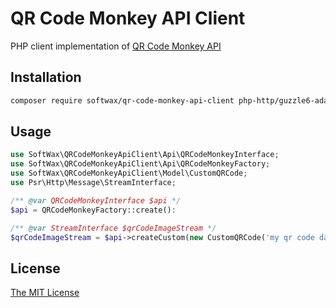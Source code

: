 # QR Code Monkey API Client

PHP client implementation of [QR Code Monkey API](https://www.qrcode-monkey.com)

## Installation

```bash
composer require softwax/qr-code-monkey-api-client php-http/guzzle6-adapter ^1.0
```

## Usage

```php
use SoftWax\QRCodeMonkeyApiClient\Api\QRCodeMonkeyInterface;
use SoftWax\QRCodeMonkeyApiClient\Api\QRCodeMonkeyFactory;
use SoftWax\QRCodeMonkeyApiClient\Model\CustomQRCode;
use Psr\Http\Message\StreamInterface;

/** @var QRCodeMonkeyInterface $api */
$api = QRCodeMonkeyFactory::create():

/** @var StreamInterface $qrCodeImageStream */
$qrCodeImageStream = $api->createCustom(new CustomQRCode('my qr code data'));
```

## License

[The MIT License](LICENSE)
